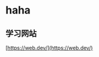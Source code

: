 <!--
 * @Author: kian
 * @Date: 2021-12-10 14:08:16
 * @LastEditors: kian
 * @LastEditTime: 2021-12-10 15:36:09
 * @Description:
-->

# haha

## 学习网站

[https://web.dev/](https://web.dev/)
